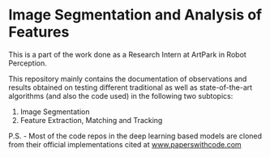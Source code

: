 # Image Segmentation and Analysis of Features
This is a part of the work done as a Research Intern at ArtPark in Robot Perception.

This repository mainly contains the documentation of observations and results obtained on testing different traditional as well as state-of-the-art algorithms (and also the code used) in the following two subtopics:

1. Image Segmentation
2. Feature Extraction, Matching and Tracking


P.S. - Most of the code repos in the deep learning based models are cloned from their official implementations cited at www.paperswithcode.com
